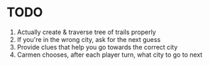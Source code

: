 TODO
====

1. Actually create & traverse tree of trails properly
2. If you're in the wrong city, ask for the next guess
3. Provide clues that help you go towards the correct city
4. Carmen chooses, after each player turn, what city to go to next
